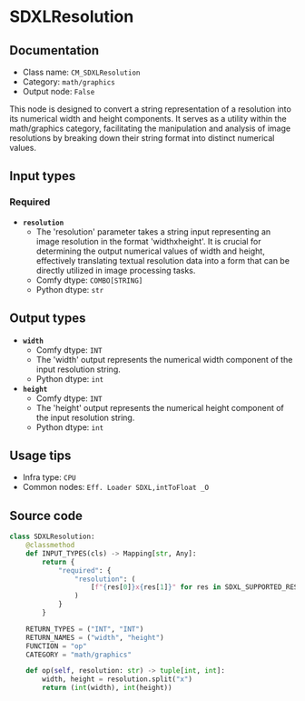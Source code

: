 # SDXLResolution
## Documentation
- Class name: `CM_SDXLResolution`
- Category: `math/graphics`
- Output node: `False`

This node is designed to convert a string representation of a resolution into its numerical width and height components. It serves as a utility within the math/graphics category, facilitating the manipulation and analysis of image resolutions by breaking down their string format into distinct numerical values.
## Input types
### Required
- **`resolution`**
    - The 'resolution' parameter takes a string input representing an image resolution in the format 'widthxheight'. It is crucial for determining the output numerical values of width and height, effectively translating textual resolution data into a form that can be directly utilized in image processing tasks.
    - Comfy dtype: `COMBO[STRING]`
    - Python dtype: `str`
## Output types
- **`width`**
    - Comfy dtype: `INT`
    - The 'width' output represents the numerical width component of the input resolution string.
    - Python dtype: `int`
- **`height`**
    - Comfy dtype: `INT`
    - The 'height' output represents the numerical height component of the input resolution string.
    - Python dtype: `int`
## Usage tips
- Infra type: `CPU`
- Common nodes: `Eff. Loader SDXL,intToFloat _O`


## Source code
```python
class SDXLResolution:
    @classmethod
    def INPUT_TYPES(cls) -> Mapping[str, Any]:
        return {
            "required": {
                "resolution": (
                    [f"{res[0]}x{res[1]}" for res in SDXL_SUPPORTED_RESOLUTIONS],
                )
            }
        }

    RETURN_TYPES = ("INT", "INT")
    RETURN_NAMES = ("width", "height")
    FUNCTION = "op"
    CATEGORY = "math/graphics"

    def op(self, resolution: str) -> tuple[int, int]:
        width, height = resolution.split("x")
        return (int(width), int(height))

```

